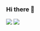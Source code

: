 ### Hi there 👋

<!--
**hcool2489/hcool2489** is a ✨ _special_ ✨ repository because its `README.md` (this file) appears on your GitHub profile.

Here are some ideas to get you started:

- 🔭 I’m currently working on ...
- 🌱 I’m currently learning ...
- 👯 I’m looking to collaborate on ...
- 🤔 I’m looking for help with ...
- 💬 Ask me about ...
- 📫 How to reach me: ...
- 😄 Pronouns: ...
- ⚡ Fun fact: ...
-->

  <img src = "https://github-readme-stats.vercel.app/api?username=hcool2489&show_icons=true&line_height=27&count_private=true&theme=tokyonight&include_all_commits=true">
  <img src = "https://github-readme-stats.vercel.app/api/top-langs/?username=hcool2489&theme=tokyonight">
<!-- <p align = "center">
  <img src = "https://github-readme-stats.vercel.app/api/wakatime/?username=hcool2489&theme=tokyonight&layout=compact">
</p> -->
